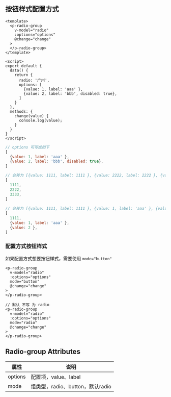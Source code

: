 ## 按钮样式配置方式

```vue
<template>
  <p-radio-group
    v-model="radio"
    :options="options"
    @change="change"
  >
  </p-radio-group>
</template>

<script>
export default {
  data() {
    return {
      radio: '广州',
      options: [
        {value: 1, label: 'aaa' },
        {value: 2, label: 'bbb', disabled: true},
      ]
    }
  },
  methods: {
    change(value) {
      console.log(value);
    }
  }
}
</script>
```

```js
// options 可写成如下
[
  {value: 1, label: 'aaa' },
  {value: 2, label: 'bbb', disabled: true},
]

// 会转为 [{value: 1111, label: 1111 }, {value: 2222, label: 2222 }, {value: 3333, label: 3333 },]
[
  1111,
  2222,
  3333,
]
  
// 会转为 [{value: 1111, label: 1111 }, {value: 1, label: 'aaa' }, {value: 2, label: 2 },]
[
  1111,
  {value: 1, label: 'aaa' },
  {value: 2 },
]
```

### 配置方式按钮样式

如果配置方式想要按钮样式，需要使用 `mode="button"`

```vue
<p-radio-group
  v-model="radio"
  :options="options"
  mode="button"
  @change="change"
>
</p-radio-group>

// 默认 不写 为 radio
<p-radio-group
  v-model="radio"
  :options="options"
  mode="radio"
  @change="change"
>
</p-radio-group>
```

## Radio-group Attributes

| 属性 | 说明 |
| ---- | ---- |
| options    | 配置项，value、label   |
| mode    | 组类型，radio、button，默认radio    |
